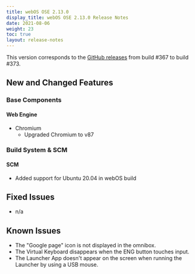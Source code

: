 ```yaml
---
title: webOS OSE 2.13.0
display_title: webOS OSE 2.13.0 Release Notes
date: 2021-08-06
weight: 23
toc: true
layout: release-notes
---
```


This version corresponds to the [GitHub releases](https://github.com/webosose/build-webos/releases) from build #367 to build #373.

## New and Changed Features

### Base Components

#### Web Engine

- Chromium
  - Upgraded Chromium to v87

### Build System & SCM

#### SCM

  - Added support for Ubuntu 20.04 in webOS build

## Fixed Issues

  - n/a

## Known Issues

  - The "Google page" icon is not displayed in the omnibox.
  - The Virtual Keyboard disappears when the ENG button touches input.
  - The Launcher App doesn't appear on the screen when running the Launcher by using a USB mouse.
